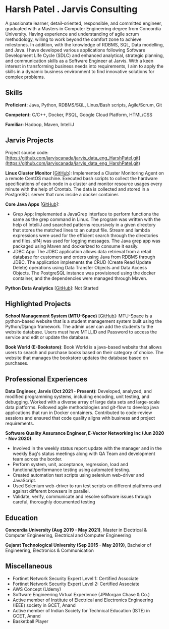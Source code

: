 # Harsh Patel . Jarvis Consulting

A passionate learner, detail-oriented, responsible, and committed engineer, graduated with a Masters in Computer Engineering degree from Concordia University. Having experience and understanding of agile scrum methodology, willing to work beyond the comfort zone to achieve milestones. In addition, with the knowledge of RDBMS, SQL, Data modelling, and Java. I have developed various applications following Software Development Life Cycle (SDLC) and enhanced analytical, strategic planning, and communication skills as a Software Engineer at Jarvis. With a keen interest in transforming business needs into requirements, I aim to apply the skills in a dynamic business environment to find innovative solutions for complex problems.

## Skills

**Proficient:** Java, Python, RDBMS/SQL, Linux/Bash scripts, Agile/Scrum, Git

**Competent:** C/C++, Docker, PSQL, Google Cloud Platform, HTML/CSS

**Familiar:** Hadoop, Maven, IntelliJ

## Jarvis Projects

Project source code: [https://github.com/jarviscanada/jarvis_data_eng_HarshPatel.git](https://github.com/jarviscanada/jarvis_data_eng_HarshPatel.git)


**Linux Cluster Monitor** [[GitHub](https://github.com/jarviscanada/jarvis_data_eng_HarshPatel.git/tree/master/linux_sql)]: Implemented a Cluster Monitoring Agent on a remote CentOS machine. Executed bash scripts to collect the hardware specifications of each node in a cluster and monitor resource usages every minute with the help of Crontab. The data is collected and stored in a PostgreSQL server that runs inside a docker container.

**Core Java Apps** [[GitHub](https://github.com/jarviscanada/jarvis_data_eng_HarshPatel.git/tree/master/core_java)]:
- Grep App:  Implemented a JavaGrep interface to perform functions the same as the grep command in Linux. The program was written with the help of IntelliJ and searched patterns recursively in a given directory that stores the matched lines to an output file. Stream and lambda expressions were used for the efficient search through the directories and files. slf4j was used for logging messages. The Java grep app was packaged using Maven and dockerized to consume it easily.
- JDBC App: The JDBC application allows data retrieval from a retail database for customers and orders using Java from RDBMS through JDBC. The application implements the CRUD (Create Read Update Delete) operations using Data Transfer Objects and Data Access Objects. The PostgreSQL instance was provisioned using the docker container, and the dependencies were managed through Maven.


**Python Data Analytics** [[GitHub](https://github.com/jarviscanada/jarvis_data_eng_HarshPatel.git/tree/master/python_data_analytics)]: Not Started


## Highlighted Projects
**School Management System (MTU-Space)** [[GitHub](https://github.com/harshpatel77/MTUSpace.git)]:  MTU-Space is a python-based website that is a student management system built using the Python/Django framework. The admin user can add the students to the website database. Users must have MTU_ID and Password to access the service and edit or update the database.

**Book World (E-Bookstore)**:  Book World is a java-based website that allows users to search and purchase books based on their category of choice. The website that manages the bookstore updates the database based on purchases.


## Professional Experiences

**Data Engineer, Jarvis (Oct 2021 - Present)**: Developed, analyzed, and modified programming systems, including encoding, unit testing, and debugging. Worked with a diverse array of large data sets and large-scale data platforms. Followed agile methodologies and git-flow to develop java applications that run in Docker containers. Contributed to code-review sessions and ensured that code quality aligns with business and project requirements.

**Software Quality Assurance Engineer, E-Vector Networking Inc (Jun 2020 - Nov 2020)**:  
- Involved in the weekly status report update with the manager and in the weekly Bug's status meetings along with QA Team and development team across the border. 
- Perform system, unit, acceptance, regression, load and functional/performance testing using automated testing. 
- Created automation test scripts using selenium web-driver and JavaScript.
- Used Selenium web-driver to run test scripts on different platforms and against different browsers in parallel.
- Validate, verify, communicate and resolve software issues through careful, thoroughly documented testing


## Education
**Concordia University (Aug 2019 - May 2021)**, Master in Electrical & Computer Engineering, Electrical and Computer Engineering

**Gujarat Technological University (Sep 2015 - May 2019)**, Bachelor of Engineering, Electronics & Communication


## Miscellaneous
- Fortinet Network Security Expert Level 1: Certified Associate
- Fortinet Network Security Expert Level 2: Certified Associate
- AWS Concept (Udemy)
- Software Engineering Virtual Experience (JPMorgan Chase & Co.)
- Active member of Institute of Electrical and Electronics Engineering (IEEE) society in GCET, Anand
- Active member of Indian Society for Technical Education (ISTE) in GCET, Anand
- Basketball Player
